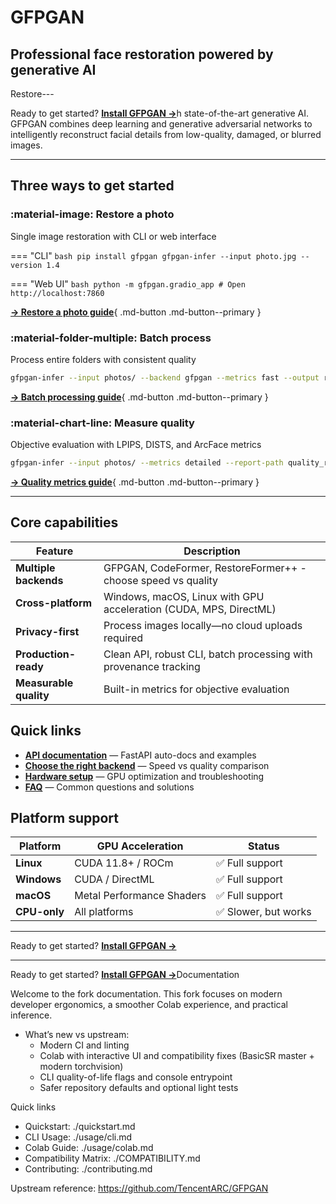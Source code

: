 # GFPGAN

## Professional face restoration powered by generative AI

Restore---

Ready to get started? [**Install GFPGAN →**](getting-started/install.md)h state-of-the-art generative AI. GFPGAN combines deep learning and generative adversarial networks to intelligently reconstruct facial details from low-quality, damaged, or blurred images.

---

## Three ways to get started

### :material-image: Restore a photo

Single image restoration with CLI or web interface

=== "CLI"
    ```bash
    pip install gfpgan
    gfpgan-infer --input photo.jpg --version 1.4
    ```

=== "Web UI"
    ```bash
    python -m gfpgan.gradio_app
    # Open http://localhost:7860
    ```

[**→ Restore a photo guide**](guides/restore-a-photo.md){ .md-button .md-button--primary }

### :material-folder-multiple: Batch process

Process entire folders with consistent quality

```bash
gfpgan-infer --input photos/ --backend gfpgan --metrics fast --output results/
```

[**→ Batch processing guide**](guides/batch-processing.md){ .md-button .md-button--primary }

### :material-chart-line: Measure quality

Objective evaluation with LPIPS, DISTS, and ArcFace metrics

```bash
gfpgan-infer --input photos/ --metrics detailed --report-path quality_report.json
```

[**→ Quality metrics guide**](guides/metrics.md){ .md-button .md-button--primary }

---

## Core capabilities

| Feature | Description |
|---------|-------------|
| **Multiple backends** | GFPGAN, CodeFormer, RestoreFormer++ - choose speed vs quality |
| **Cross-platform** | Windows, macOS, Linux with GPU acceleration (CUDA, MPS, DirectML) |
| **Privacy-first** | Process images locally—no cloud uploads required |
| **Production-ready** | Clean API, robust CLI, batch processing with provenance tracking |
| **Measurable quality** | Built-in metrics for objective evaluation |

## Quick links

- [**API documentation**](api/index.md) — FastAPI auto-docs and examples
- [**Choose the right backend**](guides/choose-backend.md) — Speed vs quality comparison
- [**Hardware setup**](HARDWARE_GUIDE.md) — GPU optimization and troubleshooting
- [**FAQ**](faq.md) — Common questions and solutions

## Platform support

| Platform | GPU Acceleration | Status |
|----------|------------------|--------|
| **Linux** | CUDA 11.8+ / ROCm | ✅ Full support |
| **Windows** | CUDA / DirectML | ✅ Full support |
| **macOS** | Metal Performance Shaders | ✅ Full support |
| **CPU-only** | All platforms | ✅ Slower, but works |

---

Ready to get started? [**Install GFPGAN →**](getting-started/installation.md)

---

Ready to get started? [**Install GFPGAN →**](getting-started/install.md)Documentation

Welcome to the fork documentation. This fork focuses on modern developer ergonomics, a smoother Colab experience, and practical inference.

- What’s new vs upstream:
  - Modern CI and linting
  - Colab with interactive UI and compatibility fixes (BasicSR master + modern torchvision)
  - CLI quality-of-life flags and console entrypoint
  - Safer repository defaults and optional light tests

Quick links
- Quickstart: ./quickstart.md
- CLI Usage: ./usage/cli.md
- Colab Guide: ./usage/colab.md
- Compatibility Matrix: ./COMPATIBILITY.md
- Contributing: ./contributing.md

Upstream reference: https://github.com/TencentARC/GFPGAN
